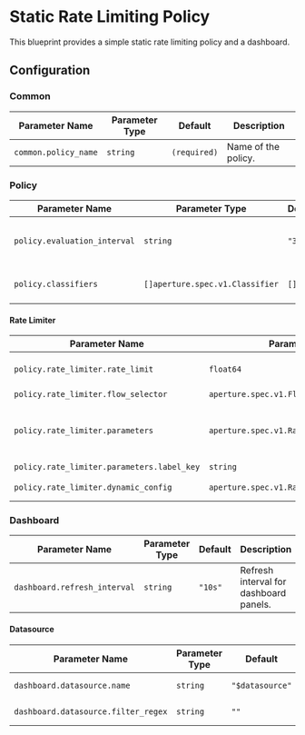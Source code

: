 # Static Rate Limiting Policy

This blueprint provides a simple static rate limiting policy and a dashboard.

## Configuration

<!-- Configuration Marker -->

### Common

| Parameter Name       | Parameter Type | Default      | Description         |
| -------------------- | -------------- | ------------ | ------------------- |
| `common.policy_name` | `string`       | `(required)` | Name of the policy. |

### Policy

| Parameter Name               | Parameter Type                  | Default  | Description                                 |
| ---------------------------- | ------------------------------- | -------- | ------------------------------------------- |
| `policy.evaluation_interval` | `string`                        | `"300s"` | How often should the policy be re-evaluated |
| `policy.classifiers`         | `[]aperture.spec.v1.Classifier` | `[]`     | List of classification rules.               |

#### Rate Limiter

| Parameter Name                             | Parameter Type                              | Default                                                                                                    | Description                                                                            |
| ------------------------------------------ | ------------------------------------------- | ---------------------------------------------------------------------------------------------------------- | -------------------------------------------------------------------------------------- |
| `policy.rate_limiter.rate_limit`           | `float64`                                   | `(required)`                                                                                               | Number of requests per `policy.rate_limiter.parameters.limit_reset_interval` to accept |
| `policy.rate_limiter.flow_selector`        | `aperture.spec.v1.FlowSelector`             | `(required)`                                                                                               | A flow selector to match requests against                                              |
| `policy.rate_limiter.parameters`           | `aperture.spec.v1.RateLimiterParameters`    | `{'label_key': 'FAKE-VALUE', 'lazy_sync': {'enabled': True, 'num_sync': 5}, 'limit_reset_interval': '1s'}` | Parameters.                                                                            |
| `policy.rate_limiter.parameters.label_key` | `string`                                    | `(required)`                                                                                               | Flow label to use for rate limiting.                                                   |
| `policy.rate_limiter.dynamic_config`       | `aperture.spec.v1.RateLimiterDefaultConfig` | `{'overrides': []}`                                                                                        | Dynamic configuration for rate limiter that can be applied at the runtime.             |

### Dashboard

| Parameter Name               | Parameter Type | Default | Description                            |
| ---------------------------- | -------------- | ------- | -------------------------------------- |
| `dashboard.refresh_interval` | `string`       | `"10s"` | Refresh interval for dashboard panels. |

#### Datasource

| Parameter Name                      | Parameter Type | Default         | Description              |
| ----------------------------------- | -------------- | --------------- | ------------------------ |
| `dashboard.datasource.name`         | `string`       | `"$datasource"` | Datasource name.         |
| `dashboard.datasource.filter_regex` | `string`       | `""`            | Datasource filter regex. |
